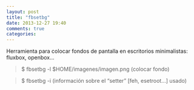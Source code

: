```yaml
---
layout: post
title: "fbsetbg"
date: 2013-12-27 19:40
comments: true
categories: 
---
```

Herramienta para colocar fondos de pantalla en escritorios minimalistas: fluxbox, openbox...

>$ fbsetbg -l $HOME/imagenes/imagen.png (colocar fondo)

>$ fbsetbg -i (información sobre el “setter” [feh, esetroot...] usado)

